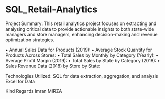 # SQL_Retail-Analytics

Project Summary:
This retail analytics project focuses on extracting and analysing critical data to provide actionable insights to both state-wide managers and store managers, enhancing decision-making and revenue optimization strategies.

• Annual Sales Data for Products (2019):
• Average Stock Quantity for Products Across Stores:
• Total Sales by Monthly by Category (Yearly):
• Average Profit Margin (2019):
• Total Sales by State by Category (2018):
• Sales Revenue Data (2018) by Store by State:

Technologies Utilized:
SQL for data extraction, aggregation, and analysis
Excel for Data

Kind Regards
Imran MIRZA
